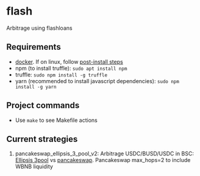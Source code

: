 # flash

Arbitrage using flashloans

## Requirements
 - [docker](https://docs.docker.com/engine/install). If on linux, follow [post-install steps](https://docs.docker.com/engine/install/linux-postinstall/)
 - npm (to install truffle): `sudo apt install npm`
 - truffle: `sudo npm install -g truffle`
 - yarn (recommended to install javascript dependencies): `sudo npm install -g yarn`


## Project commands
 - Use `make` to see Makefile actions


## Current strategies
 1. pancakeswap_ellipsis_3_pool_v2: Arbitrage USDC/BUSD/USDC in BSC: [Ellipsis 3pool](https://ellipsis.finance/3pool) vs [pancakeswap](https://exchange.pancakeswap.finance/#/swap). Pancakeswap max_hops=2 to include WBNB liquidity
